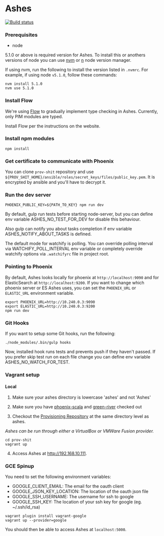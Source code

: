 # Ashes

[![Build status](https://badge.buildkite.com/68cb05a9ec22487b81ecc2ab3befcd42c7648b78416a65e708.svg)](https://buildkite.com/foxcommerce/ashes)

### Prerequisites

* node

5.1.0 or above is required version for Ashes.
To install this or anothers versions of node you can use [nvm](https://github.com/creationix/nvm) or [n](https://github.com/tj/n) node version manager.

If using nvm, run the following to install the version listed in `.nvmrc`. For example, if using node `v5.1.0`, follow these commands:

```
nvm install 5.1.0
nvm use 5.1.0
```

### Install Flow

We're using [Flow](https://flowtype.org) to gradually implement type checking in Ashes. Currently, only PIM modules are typed.

Install Flow per the instructions on the website.

### Install npm modules

```
npm install
```

### Get certificate to communicate with Phoenix

You can clone `prov-shit` repository and use `${PROV_SHIT_HOME}/ansible/roles/secret_keys/files/public_key.pem`. It is encrypted by ansible and you'll have to decrypt it.

### Run the dev server

```
PHOENIX_PUBLIC_KEY=${PATH_TO_KEY} npm run dev
```

By default, gulp run tests before starting node-server, but you can define env variable ASHES_NO_TEST_FOR_DEV
for disable this behaviour.

Also gulp can notify you about tasks completion if env variable ASHES_NOTIFY_ABOUT_TASKS is defined.

The default mode for watchify is polling. You can override polling interval via WATCHIFY_POLL_INTERVAL env variable
or completely override watchify options via `.watchifyrc` file in project root.

### Pointing to Phoenix

By default, Ashes looks locally for phoenix at `http://localhost:9090` and for ElasticSearch at `http://localhost:9200`. If you want to change
which phoenix server or ES Ashes uses, you can set the `PHOENIX_URL` or `ELASTIC_URL` environment variable.

```
export PHOENIX_URL=http://10.240.0.3:9090
export ELASTIC_URL=http://10.240.0.3:9200
npm run dev
```

### Git Hooks

If you want to setup some Git hooks, run the following:

```
./node_modules/.bin/gulp hooks
```

Now, installed hook runs tests and prevents push if they haven't passed.
If you prefer skip test run on each file change you can define env variable ASHES_NO_WATCH_FOR_TEST.

### Vagrant setup

#### Local

1. Make sure your ashes directory is lowercase 'ashes' and not 'Ashes'

2. Make sure you have [phoenix-scala](https://github.com/FoxComm/phoenix-scala) and [green-river](https://github.com/FoxComm/green-river) checked out

3. Checkout the [Provisioning Repository](https://github.com/FoxComm/prov-shit) at the same
   directory level as ashes.


  _Ashes can be run through either a VirtualBox or VMWare Fusion provider._

  ```
  cd prov-shit
  vagrant up
  ```

4. Access Ashes at http://192.168.10.111.

### GCE Spinup
You need to set the following environment variables:

- GOOGLE_CLIENT_EMAIL: The email for the oauth client
- GOOGLE_JSON_KEY_LOCATION: The location of the oauth json file
- GOOGLE_SSH_USERNAME: The username for ssh to google
- GOOGLE_SSH_KEY: The location of your ssh key for google (eg. ~/.ssh/id_rsa)

```
vagrant plugin install vagrant-google
vagrant up --provider=google
```

You should then be able to access Ashes at `localhost:5000`.
